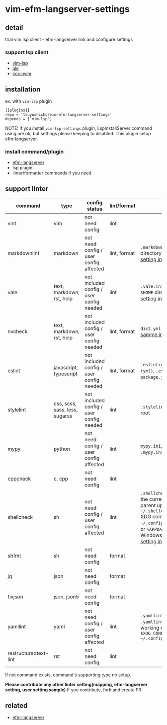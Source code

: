 # vim-efm-langserver-settings

## detail

trial vim lsp client - efm-langserver link and configure settings

### support lsp client

- [vim-lsp](https://github.com/prabirshrestha/vim-lsp)
- [ale](https://github.com/dense-analysis/ale)
- [coc.nvim](https://github.com/neoclide/coc.nvim)

## installation

ex. with `vim-lsp` plugin

```vim
[[plugins]]
repo = 'tsuyoshicho/vim-efm-langserver-settings'
depends = ['vim-lsp']
```

NOTE:
If you install `vim-lsp-settings` plugin,  LspInstallServer command using are ok, but settings please keeping to disabled.
This plugin setup efm-langserver.

### install command/plugin

- [efm-langserver](https://github.com/mattn/efm-langserver)
- lsp plugin
- linter/formatter commands if you need

## support linter

| command               | type                           | config status                            | lint/format  | note                                                                                                                                                                                                                                                                                               |
|-----------------------|--------------------------------|------------------------------------------|--------------|----------------------------------------------------------------------------------------------------------------------------------------------------------------------------------------------------------------------------------------------------------------------------------------------------|
| vint                  | vim                            | not need config                          | lint         |                                                                                                                                                                                                                                                                                                    |
| markdownlint          | markdown                       | not need config / user config affected   | lint, format | `.markdownlint.json` in the current directory<br> [setting in project root sample](example/efm-langserver/root/.markdownlint.json)                                                                                                                                                                 |
| vale                  | text, markdown, rst, help      | not included config / user config needed | lint         | `.vale.ini` in the current directory<br> `$HOME` directory <br> [setting in home sample](example/efm-langserver/home/.vale.ini)                                                                                                                                                                    |
| nvcheck               | text, markdown, rst, help      | not included config / user config needed | lint, format | `dict.yml` in the project root<br> [sample in vimdoc-jp-working](https://github.com/vim-jp/vimdoc-ja-working/blob/master/dict.yml)                                                                                                                                                                 |
| eslint                | javascript, typescript         | not included config / user config needed | lint, format | `.eslintrc.js`, `.eslintrc.yaml (yml)`, `.eslintrc.json`, `package.json` in the project root                                                                                                                                                                                                       |
| stylelint             | css, scss, sass, less, sugarss | not included config / user config needed | lint         | `.stylelintrc.json` in the project root                                                                                                                                                                                                                                                            |
| mypy                  | python                         | not need config / user config affected   | lint         | `mypy.ini`, `setup.cfg`  in project root. `.mypy.ini` in home                                                                                                                                                                                                                                      |
| cppcheck              | c, cpp                         | not need config                          | lint         |                                                                                                                                                                                                                                                                                                    |
| shellcheck            | sh                             | not need config / user config affected   | lint         | `.shellcheckrc` or `shellcheckrc` in the current directory(search parent upto root)<br> `~/.shellcheckrc` <br>  XDG config directory (usually `~/.config/shellcheckrc` ) on Unix, or `%APPDATA%/shellcheckrc` on Windows. <br> [setting in home sample](example/efm-langserver/home/.shellcheckrc) |
| shfmt                 | sh                             | not need config                          | format       |                                                                                                                                                                                                                                                                                                    |
| jq                    | json                           | not need config                          | format       |                                                                                                                                                                                                                                                                                                    |
| fixjson               | json, json5                    | not need config                          | format       |                                                                                                                                                                                                                                                                                                    |
| yamllint              | yaml                           | not need config / user config affected   | lint         | `.yamllint` , `.yamllint.yaml` or `.yamllint.yml` in the current working directory<br> `$XDG_CONFIG_HOME/yamllint/config` <br> `~/.config/yamllint/config`                                                                                                                                         |
| restructuredtext-lint | rst                            | not need config                          | lint         |                                                                                                                                                                                                                                                                                                    |

If not command exists, command's supporting type no setup.

**Please contribute any other linter setting(mapping, efm-langserver setting, user setting sample)**
If you contribute, fork and create PR.

## related

- [efm-langserver](https://github.com/mattn/efm-langserver)
